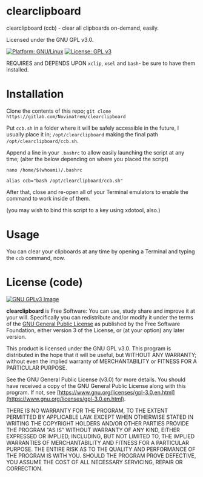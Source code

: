 # clearclipboard
clearclipboard (ccb) - clear all clipboards on-demand, easily. 

Licensed under the GNU GPL v3.0.

[![Platform: GNU/Linux](https://img.shields.io/badge/platform-GNU/Linux-blue.svg)](www.kernel.org/linux.html) [![License: GPL v3](https://img.shields.io/badge/License-GPLv3-blue.svg)](https://www.gnu.org/licenses/gpl-3.0)

REQUIRES and DEPENDS UPON ``xclip``, ``xsel`` and ``bash``- be sure to have them installed.

# Installation
Clone the contents of this repo;
``git clone https://gitlab.com/Novimatrem/clearclipboard``

Put `ccb.sh` in a folder where it will be safely accessible in the future, I usually place it in;
``/opt/clearclipboard``
making the final path ``/opt/clearclipboard/ccb.sh``.

Append a line in your ``.bashrc`` to allow easily launching the script at any time; (alter the below depending on where you placed the script) 

```nano /home/$(whoami)/.bashrc```

```alias ccb="bash /opt/clearclipboard/ccb.sh"```


After that, close and re-open all of your Terminal emulators to enable the command to work inside of them.

(you may wish to bind this script to a key using xdotool, also.)

# Usage
You can clear your clipboards at any time by opening a Terminal and typing the ``ccb`` command, now.

# License (code)
[![GNU GPLv3 Image](https://www.gnu.org/graphics/gplv3-127x51.png)](http://www.gnu.org/licenses/gpl-3.0.en.html)  

**clearclipboard** is Free Software: You can use, study share and improve it at your
will. Specifically you can redistribute and/or modify it under the terms of the
[GNU General Public License](https://www.gnu.org/licenses/gpl.html) as
published by the Free Software Foundation, either version 3 of the License, or
(at your option) any later version.

This product is licensed under the GNU GPL v3.0.
This program is distributed in the hope that it will be useful, 
but WITHOUT ANY WARRANTY; without even the implied warranty of 
MERCHANTABILITY or FITNESS FOR A PARTICULAR PURPOSE. 

See the GNU General Public License (v3.0) for more details. 
You should have received a copy of the GNU General Public License along with
this program.  If not, see [https://www.gnu.org/licenses/gpl-3.0.en.html](https://www.gnu.org/licenses/gpl-3.0.en.html). 

THERE IS NO WARRANTY FOR THE PROGRAM, TO THE EXTENT PERMITTED BY
APPLICABLE LAW. EXCEPT WHEN OTHERWISE STATED IN WRITING THE COPYRIGHT HOLDERS
AND/OR OTHER PARTIES PROVIDE THE PROGRAM “AS IS” WITHOUT WARRANTY OF ANY KIND,
EITHER EXPRESSED OR IMPLIED, INCLUDING, BUT NOT LIMITED TO, THE IMPLIED
WARRANTIES OF MERCHANTABILITY AND FITNESS FOR A PARTICULAR PURPOSE. THE ENTIRE 
RISK AS TO THE QUALITY AND PERFORMANCE OF THE PROGRAM IS WITH YOU. SHOULD THE
PROGRAM PROVE DEFECTIVE, YOU ASSUME THE COST OF ALL NECESSARY SERVICING,
REPAIR OR CORRECTION. 

